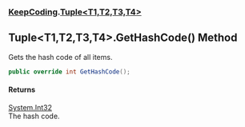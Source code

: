 ### [KeepCoding](KeepCoding.md 'KeepCoding').[Tuple&lt;T1,T2,T3,T4&gt;](KeepCoding_Tuple_T1_T2_T3_T4_.md 'KeepCoding.Tuple&lt;T1,T2,T3,T4&gt;')
## Tuple&lt;T1,T2,T3,T4&gt;.GetHashCode() Method
Gets the hash code of all items.  
```csharp
public override int GetHashCode();
```
#### Returns
[System.Int32](https://docs.microsoft.com/en-us/dotnet/api/System.Int32 'System.Int32')  
The hash code.
